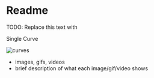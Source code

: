 # Readme

TODO: Replace this text with




Single Curve

![curves](https://user-images.githubusercontent.com/60118869/134713438-85142106-9d15-42c6-948a-592b39e6855f.gif)


* images, gifs, videos
* brief description of what each image/gif/video shows

